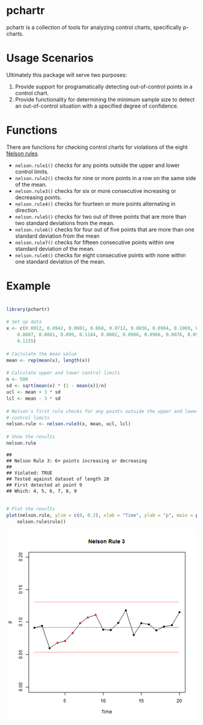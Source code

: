 pchartr
=======

pchartr is a collection of tools for analyzing control charts, specifically p-charts.

Usage Scenarios
===============

Ultimately this package will serve two purposes:  

1. Provide support for programatically detecting out-of-control points in a control chart.  
2. Provide functionality for determining the minimum sample size to detect an out-of-control situation with a specified degree of confidence.  

Functions
=========

There are functions for checking control charts for violations of the eight [Nelson rules](http://en.wikipedia.org/wiki/Nelson_rules).


* `nelson.rule1()` checks for any points outside the upper and lower control limits.
* `nelson.rule2()` checks for nine or more points in a row on the same side of the mean.
* `nelson.rule3()` checks for six or more consecutive increasing or decreasing points.
* `nelson.rule4()` checks for fourteen or more points alternating in direction.
* `nelson.rule5()` checks for two out of three points that are more than two standard deviations from the mean.
* `nelson.rule6()` checks for four out of five points that are more than one standard deviation from the mean
* `nelson.rule7()` checks for fifteen consecutive points within one standard deviation of the mean.
* `nelson.rule8()` checks for eight consecutive points with none within one standard deviation of the mean.

Example
=======


```r

library(pchartr)

# Set up data
x <- c(0.0912, 0.0942, 0.0601, 0.068, 0.0712, 0.0836, 0.0984, 0.1069, 0.1114, 
    0.0887, 0.0881, 0.099, 0.1184, 0.0802, 0.0986, 0.0966, 0.0876, 0.0933, 0.0954, 
    0.1155)

# Caclulate the mean value
mean <- rep(mean(x), length(x))

# Calculate upper and lower control limits
n <- 500
sd <- sqrt(mean(x) * (1 - mean(x))/n)
ucl <- mean + 3 * sd
lcl <- mean - 3 * sd

# Nelson's first rule checks for any points outside the upper and lower
# control limits
nelson.rule <- nelson.rule3(x, mean, ucl, lcl)

# Show the results
nelson.rule
```

```
## 
## Nelson Rule 3: 6+ points increasing or decreasing
## 
## Violated: TRUE
## Tested against dataset of length 20
## First detected at point 9
## Which: 4, 5, 6, 7, 8, 9
```

```r

# Plot the results
plot(nelson.rule, ylim = c(0, 0.2), xlab = "Time", ylab = "p", main = paste("Nelson Rule", 
    nelson.rule$rule))
```

![plot of chunk unnamed-chunk-1](figure/unnamed-chunk-1.png) 

